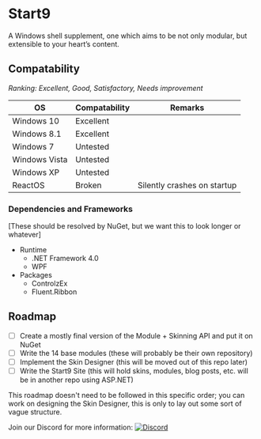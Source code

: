 # Start9
A Windows shell supplement, one which aims to be not only modular, but extensible to your heart’s content.

## Compatability
*Ranking: Excellent, Good, Satisfactory, Needs improvement*

| OS            | Compatability | Remarks |
| ------------- |---------------|---|
| Windows 10    | Excellent     ||
| Windows 8.1   | Excellent     ||
| Windows 7     | Untested      ||
| Windows Vista | Untested      ||
| Windows XP    | Untested      ||
| ReactOS       | Broken        | Silently crashes on startup|

### Dependencies and Frameworks
[These should be resolved by NuGet, but we want this to look longer or whatever]
- Runtime
  - .NET Framework 4.0
  - WPF
- Packages
  - ControlzEx
  - Fluent.Ribbon
  
## Roadmap
- [ ] Create a mostly final version of the Module + Skinning API and put it on NuGet
- [ ] Write the 14 base modules (these will probably be their own repository)
- [ ] Implement the Skin Designer (this will be moved out of this repo later)
- [ ] Write the Start9 Site (this will hold skins, modules, blog posts, etc. will be in another repo using ASP.NET)

This roadmap doesn't need to be followed in this specific order; you can work on designing the Skin Designer, this is only to lay out some sort of vague structure.

Join our Discord for more information: [![Discord](https://img.shields.io/discord/321793250602254336.svg?style=flat-square)]()
